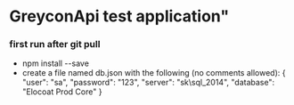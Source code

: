 # GreyconApi test application"

### first run after git pull
* npm install --save
* create a file named db.json with the following (no comments allowed):
{
 "user": "sa",
 "password": "123",
 "server": "sk\\sql_2014", 
 "database": "Elocoat Prod Core"
 }
